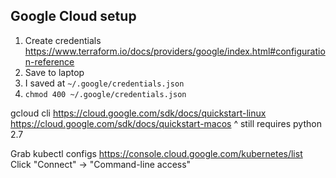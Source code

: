 ## Google Cloud setup


1. Create credentials
  https://www.terraform.io/docs/providers/google/index.html#configuration-reference
1. Save to laptop
  1. I saved at `~/.google/credentials.json`
  1. `chmod 400 ~/.google/credentials.json`

gcloud cli
https://cloud.google.com/sdk/docs/quickstart-linux
https://cloud.google.com/sdk/docs/quickstart-macos
^ still requires python 2.7

Grab kubectl configs
https://console.cloud.google.com/kubernetes/list
 Click "Connect" -> "Command-line access"
